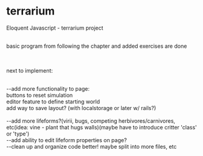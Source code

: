 terrarium
=========

Eloquent Javascript - terrarium project<br><br>

basic program from following the chapter and added exercises are done<br><br><br>


next to implement:<br><br>


--add more functionality to page:<br>
buttons to reset simulation<br>
editor feature to define starting world<br>
add way to save layout? (with localstorage or later w/ rails?)<br><br>
--add more lifeforms?(virii, bugs, competing herbivores/carnivores, etc(idea: vine - plant that hugs walls)(maybe have to introduce critter 'class' or 'type')<br>
--add ability to edit lifeform properties on page?<br>
--clean up and organize code better!  maybe split into more files, etc<br>

